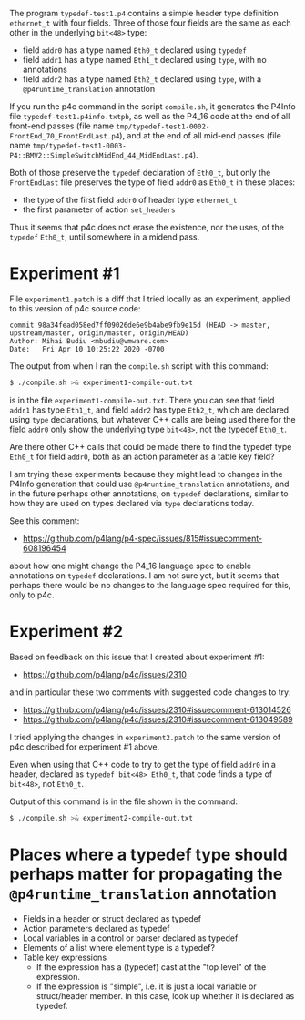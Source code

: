 The program `typedef-test1.p4` contains a simple header type
definition `ethernet_t` with four fields.  Three of those four fields
are the same as each other in the underlying `bit<48>` type:

+ field `addr0` has a type named `Eth0_t` declared using `typedef`
+ field `addr1` has a type named `Eth1_t` declared using `type`, with
  no annotations
+ field `addr2` has a type named `Eth2_t` declared using `type`, with
  a `@p4runtime_translation` annotation

If you run the p4c command in the script `compile.sh`, it generates
the P4Info file `typedef-test1.p4info.txtpb`, as well as the P4_16
code at the end of all front-end passes (file name
`tmp/typedef-test1-0002-FrontEnd_70_FrontEndLast.p4`), and at the end
of all mid-end passes (file name
`tmp/typedef-test1-0003-P4::BMV2::SimpleSwitchMidEnd_44_MidEndLast.p4`).

Both of those preserve the `typedef` declaration of `Eth0_t`, but only
the `FrontEndLast` file preserves the type of field `addr0` as
`Eth0_t` in these places:

+ the type of the first field `addr0` of header type `ethernet_t`
+ the first parameter of action `set_headers`

Thus it seems that p4c does not erase the existence, nor the uses, of
the `typedef` `Eth0_t`, until somewhere in a midend pass.


# Experiment #1

File `experiment1.patch` is a diff that I tried locally as an
experiment, applied to this version of p4c source code:

```
commit 98a34fead058ed7ff09026de6e9b4abe9fb9e15d (HEAD -> master, upstream/master, origin/master, origin/HEAD)
Author: Mihai Budiu <mbudiu@vmware.com>
Date:   Fri Apr 10 10:25:22 2020 -0700
```

The output from when I ran the `compile.sh` script with this command:

```bash
$ ./compile.sh >& experiment1-compile-out.txt
```

is in the file `experiment1-compile-out.txt`.  There you can see that field
`addr1` has type `Eth1_t`, and field `addr2` has type `Eth2_t`, which
are declared using `type` declarations, but whatever C++ calls are
being used there for the field `addr0` only show the underlying type
`bit<48>`, not the typedef `Eth0_t`.

Are there other C++ calls that could be made there to find the typedef
type `Eth0_t` for field `addr0`, both as an action parameter as a
table key field?

I am trying these experiments because they might lead to changes in
the P4Info generation that could use `@p4runtime_translation`
annotations, and in the future perhaps other annotations, on `typedef`
declarations, similar to how they are used on types declared via
`type` declarations today.

See this comment:

+ https://github.com/p4lang/p4-spec/issues/815#issuecomment-608196454

about how one might change the P4_16 language spec to enable
annotations on `typedef` declarations.  I am not sure yet, but it
seems that perhaps there would be no changes to the language spec
required for this, only to p4c.


# Experiment #2

Based on feedback on this issue that I created about experiment #1:

+ https://github.com/p4lang/p4c/issues/2310

and in particular these two comments with suggested code changes to
try:

+ https://github.com/p4lang/p4c/issues/2310#issuecomment-613014526
+ https://github.com/p4lang/p4c/issues/2310#issuecomment-613049589

I tried applying the changes in `experiment2.patch` to the same
version of p4c described for experiment #1 above.

Even when using that C++ code to try to get the type of field `addr0`
in a header, declared as `typedef bit<48> Eth0_t`, that code finds a
type of `bit<48>`, not `Eth0_t`.

Output of this command is in the file shown in the command:

```bash
$ ./compile.sh >& experiment2-compile-out.txt
```


# Places where a typedef type should perhaps matter for propagating the `@p4runtime_translation` annotation

+ Fields in a header or struct declared as typedef
+ Action parameters declared as typedef
+ Local variables in a control or parser declared as typedef
+ Elements of a list where element type is a typedef?
+ Table key expressions
  + If the expression has a (typedef) cast at the "top level" of the
    expression.
  + If the expression is "simple", i.e. it is just a local variable or
    struct/header member.  In this case, look up whether it is
    declared as typedef.

